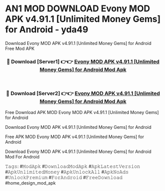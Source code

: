 # AN1 MOD DOWNLOAD Evony MOD APK v4.91.1 [Unlimited Money Gems] for Android - yda49
Download Evony MOD APK v4.91.1 [Unlimited Money Gems] for Android Free Mod APK

<div align="center">
<h3>🔴 Download [Server1] 👉👉 <a href="https://apk-comot.site?title=Evony_MOD_APK_v4.91.1_[Unlimited_Money_Gems]_for_Android">Evony MOD APK v4.91.1 [Unlimited Money Gems] for Android Mod Apk</a></h3><br>

<h3>🔴 Download [Server2] 👉👉 <a href="https://apk-comot.site?title=Evony_MOD_APK_v4.91.1_[Unlimited_Money_Gems]_for_Android">Evony MOD APK v4.91.1 [Unlimited Money Gems] for Android Mod Apk</a></h3>
</div>


Free Download APK MOD Evony MOD APK v4.91.1 [Unlimited Money Gems] for Android

Download Evony MOD APK v4.91.1 [Unlimited Money Gems] for Android 

Free APK MOD Evony MOD APK v4.91.1 [Unlimited Money Gems] for Android 

Download Evony MOD APK v4.91.1 [Unlimited Money Gems] for Android Mod For Android

𝚃𝚊𝚐𝚜: #𝙼𝚘𝚍𝙰𝚙𝚔 #𝙳𝚘𝚠𝚗𝚕𝚘𝚊𝚍𝙼𝚘𝚍𝙰𝚙𝚔 #𝙰𝚙𝚔𝙻𝚊𝚝𝚎𝚜𝚝𝚅𝚎𝚛𝚜𝚒𝚘𝚗 #𝙰𝚙𝚔𝚄𝚗𝚕𝚒𝚖𝚒𝚝𝚎𝚍𝙼𝚘𝚗𝚎𝚢 #𝙰𝚙𝚔𝚄𝚗𝚕𝚘𝚌𝚔𝙰𝚕𝚕 #𝙰𝚙𝚔𝙽𝚘𝙰𝚍𝚜 #𝚄𝚗𝚕𝚘𝚌𝚔𝙿𝚛𝚎𝚖𝚒𝚞𝚖 #𝙵𝚘𝚛𝙰𝚗𝚍𝚛𝚘𝚒𝚍 #𝙵𝚛𝚎𝚎𝙳𝚘𝚠𝚗𝚕𝚘𝚊𝚍 #home_design_mod_apk